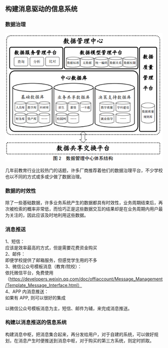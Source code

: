 ## 构建消息驱动的信息系统

### 数据治理
![](./images/database.png)  

几年前教育行业比较热门的话题，许多厂商推荐着他们的数据治理平台，不少学校也以不同的方式或多或少做了数据治理。
### 数据的时效性
除了一些基础数据，许多业务系统产生的数据都具有时效性，业务周期结束后，再次被检索的概率非常低，而恰巧正是这些数据交互的结果却是在业务周期内用户最
为关注的，因此应该及时地利用这些数据。

### 消息推送
1、短信：  
    应该是效率最高的方式，但是需要花费资金购买  
2、邮件：  
    即便学校提供了邮箱服务，但感觉学生用的不多  
3、微信公众号模板消息（教育/院校）：  
    依托微信平台，免费使用（https://developers.weixin.qq.com/doc/offiaccount/Message_Management/Template_Message_Interface.html）  
4、APP 内消息推送：  
    如果有 APP, 则可以很好的集成  
  
   以微信公众号模板消息为主，短信、邮件为辅，来完成消息推送。
     
 ### 构建以消息推送的信息系统
 构建消息中枢，把消息集合起来，再分发给用户，对于自建的系统，可以做好规划，在消息产生时便推送到消息中枢，对于购买的第三方系统，则定时抓取。
